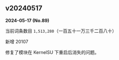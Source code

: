 ## v20240517

**2024-05-17  (No.89)**

当前词条数目 `1,513,280`（一百五十一万三千二百八十）

新增 20107

修复了模块在 KernelSU 下重启后消失的问题。
